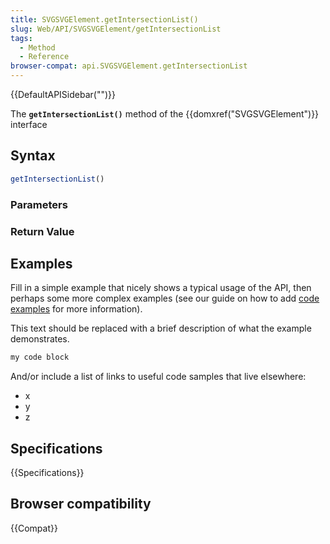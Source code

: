 ```yaml
---
title: SVGSVGElement.getIntersectionList()
slug: Web/API/SVGSVGElement/getIntersectionList
tags:
  - Method
  - Reference
browser-compat: api.SVGSVGElement.getIntersectionList
---
```

{{DefaultAPISidebar("")}}

The **`getIntersectionList()`** method of the {{domxref("SVGSVGElement")}} interface 

## Syntax

```js
getIntersectionList()
```

### Parameters



### Return Value



## Examples

Fill in a simple example that nicely shows a typical usage of the API, then perhaps some more complex examples (see our guide on how to add [code examples](/en-US/docs/MDN/Contribute/Structures/Code_examples) for more information).

This text should be replaced with a brief description of what the example demonstrates.

```js
my code block
```

And/or include a list of links to useful code samples that live elsewhere:

*   x
*   y
*   z

## Specifications

{{Specifications}}

## Browser compatibility

{{Compat}}

